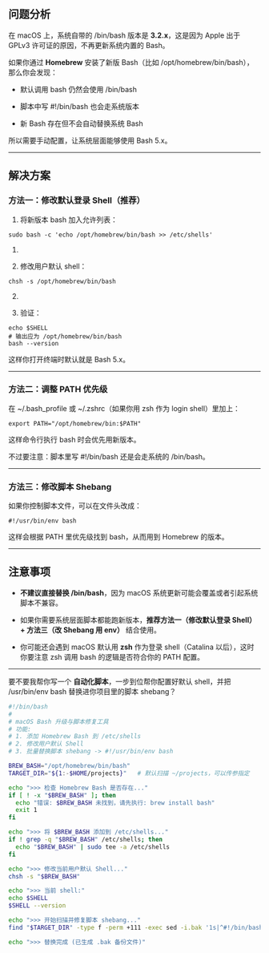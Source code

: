 

## **问题分析**

  

在 macOS 上，系统自带的 /bin/bash 版本是 **3.2.x**，这是因为 Apple 出于 GPLv3 许可证的原因，不再更新系统内置的 Bash。

如果你通过 **Homebrew** 安装了新版 Bash（比如 /opt/homebrew/bin/bash），那么你会发现：

- 默认调用 bash 仍然会使用 /bin/bash
    
- 脚本中写 #!/bin/bash 也会走系统版本
    
- 新 Bash 存在但不会自动替换系统 Bash
    

  

所以需要手动配置，让系统层面能够使用 Bash 5.x。

---

## **解决方案**

  

### **方法一：修改默认登录 Shell（推荐）**

1. 将新版本 bash 加入允许列表：
    

```
sudo bash -c 'echo /opt/homebrew/bin/bash >> /etc/shells'
```

1.   
    
2. 修改用户默认 shell：
    

```
chsh -s /opt/homebrew/bin/bash
```

2.   
    
3. 验证：
    

```
echo $SHELL
# 输出应为 /opt/homebrew/bin/bash
bash --version
```

  

  

这样你打开终端时默认就是 Bash 5.x。

---

### **方法二：调整 PATH 优先级**

  

在 ~/.bash_profile 或 ~/.zshrc（如果你用 zsh 作为 login shell）里加上：

```
export PATH="/opt/homebrew/bin:$PATH"
```

这样命令行执行 bash 时会优先用新版本。

不过要注意：脚本里写 #!/bin/bash 还是会走系统的 /bin/bash。

---

### **方法三：修改脚本 Shebang**

  

如果你控制脚本文件，可以在文件头改成：

```
#!/usr/bin/env bash
```

这样会根据 PATH 里优先级找到 bash，从而用到 Homebrew 的版本。

---

## **注意事项**

- **不建议直接替换 /bin/bash**，因为 macOS 系统更新可能会覆盖或者引起系统脚本不兼容。
    
- 如果你需要系统层面脚本都能跑新版本，**推荐方法一（修改默认登录 Shell）+ 方法三（改 Shebang 用 env）** 结合使用。
    
- 你可能还会遇到 macOS 默认用 **zsh** 作为登录 shell（Catalina 以后），这时你要注意 zsh 调用 bash 的逻辑是否符合你的 PATH 配置。
    

---

要不要我帮你写一个 **自动化脚本**，一步到位帮你配置好默认 shell，并把 /usr/bin/env bash 替换进你项目里的脚本 shebang？

```bash
#!/bin/bash
#
# macOS Bash 升级与脚本修复工具
# 功能:
# 1. 添加 Homebrew Bash 到 /etc/shells
# 2. 修改用户默认 Shell
# 3. 批量替换脚本 shebang -> #!/usr/bin/env bash

BREW_BASH="/opt/homebrew/bin/bash"
TARGET_DIR="${1:-$HOME/projects}"   # 默认扫描 ~/projects，可以传参指定

echo ">>> 检查 Homebrew Bash 是否存在..."
if [ ! -x "$BREW_BASH" ]; then
  echo "错误: $BREW_BASH 未找到，请先执行: brew install bash"
  exit 1
fi

echo ">>> 将 $BREW_BASH 添加到 /etc/shells..."
if ! grep -q "$BREW_BASH" /etc/shells; then
  echo "$BREW_BASH" | sudo tee -a /etc/shells
fi

echo ">>> 修改当前用户默认 Shell..."
chsh -s "$BREW_BASH"

echo ">>> 当前 shell:"
echo $SHELL
$SHELL --version

echo ">>> 开始扫描并修复脚本 shebang..."
find "$TARGET_DIR" -type f -perm +111 -exec sed -i.bak '1s|^#!/bin/bash|#!/usr/bin/env bash|' {} \;

echo ">>> 替换完成 (已生成 .bak 备份文件)"
```